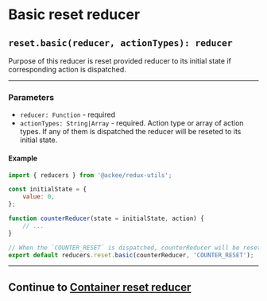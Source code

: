 # Basic reset reducer

## `reset.basic(reducer, actionTypes): reducer`

Purpose of this reducer is reset provided reducer to its initial state if corresponding action is dispatched.

---

### Parameters

-   `reducer: Function` - required
-   `actionTypes: String|Array` - required. Action type or array of action types. If any of them is dispatched the reducer will be reseted to its initial state.

#### Example

```js
import { reducers } from '@ackee/redux-utils';

const initialState = {
    value: 0,
};

function counterReducer(state = initialState, action) {
    // ...
}

// When the `COUNTER_RESET` is dispatched, counterReducer will be reseted to its initial state
export default reducers.reset.basic(counterReducer, 'COUNTER_RESET');
```

---

## Continue to [Container reset reducer](/src/reducers/reset/container/README.md)
